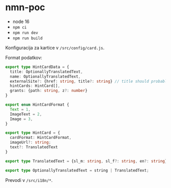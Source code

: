 # nmn-poc

* node 16
* `npm ci`
* `npm run dev`
* `npm run build`

Konfiguracija za kartice v `/src/config/card.js`.

Format podatkov:

```ts
export type HintCardData = {
  title: OptionallyTranslatedText,
  name: OptionallyTranslatedText,
  externalSite?: {href: string, title?: string} // title should probably be removed!
  hintCards: HintCard[],
  grants: {path: string, z?: number}
}

export enum HintCardFormat {
  Text = 1,
  ImageText = 2,
  Image = 3,
}

export type HintCard = {
  cardFormat: HintCardFormat,
  imageUrl?: string;
  text?: TranslatedText
}

export type TranslatedText = {sl_m: string, sl_f?: string, en?: string};

export type OptionallyTranslatedText = string | TranslatedText;
```

Prevodi v `/src/i18n/*`.
